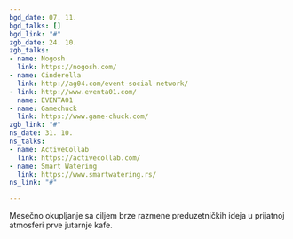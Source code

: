 ```yaml
---
bgd_date: 07. 11.
bgd_talks: []
bgd_link: "#"
zgb_date: 24. 10.
zgb_talks:
- name: Nogosh
  link: https://nogosh.com/
- name: Cinderella
  link: http://ag04.com/event-social-network/
- link: http://www.eventa01.com/
  name: EVENTA01
- name: Gamechuck
  link: https://www.game-chuck.com/
zgb_link: "#"
ns_date: 31. 10.
ns_talks:
- name: ActiveCollab
  link: https://activecollab.com/
- name: Smart Watering
  link: https://www.smartwatering.rs/
ns_link: "#"

---
```

Mesečno okupljanje sa ciljem brze razmene preduzetničkih ideja u prijatnoj atmosferi prve jutarnje kafe.